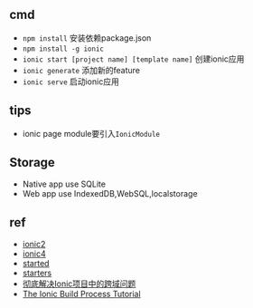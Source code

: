 ## cmd

+ `npm install` 安装依赖package.json
+ `npm install -g ionic` 
+ `ionic start [project name] [template name]` 创建ionic应用
+ `ionic generate` 添加新的feature
+ `ionic serve` 启动ionic应用

## tips

+ ionic page module要引入`IonicModule`

## Storage

+ Native app use SQLite
+ Web app use IndexedDB,WebSQL,localstorage

## ref
+ [ionic2](http://ionic.io/2)
+ [ionic4](https://ionicframework.com/docs/v3/)
+ [started](https://ionicframework.com/getting-started)
+ [starters](https://github.com/ionic-team/starters)
+ [彻底解决Ionic项目中的跨域问题](https://hao5743.github.io/2016/12/03/Handling-CORS-issues-in%20Ionic/)
+ [The Ionic Build Process Tutorial](https://www.javascripttuts.com/the-ionic-build-process-tutorial/)